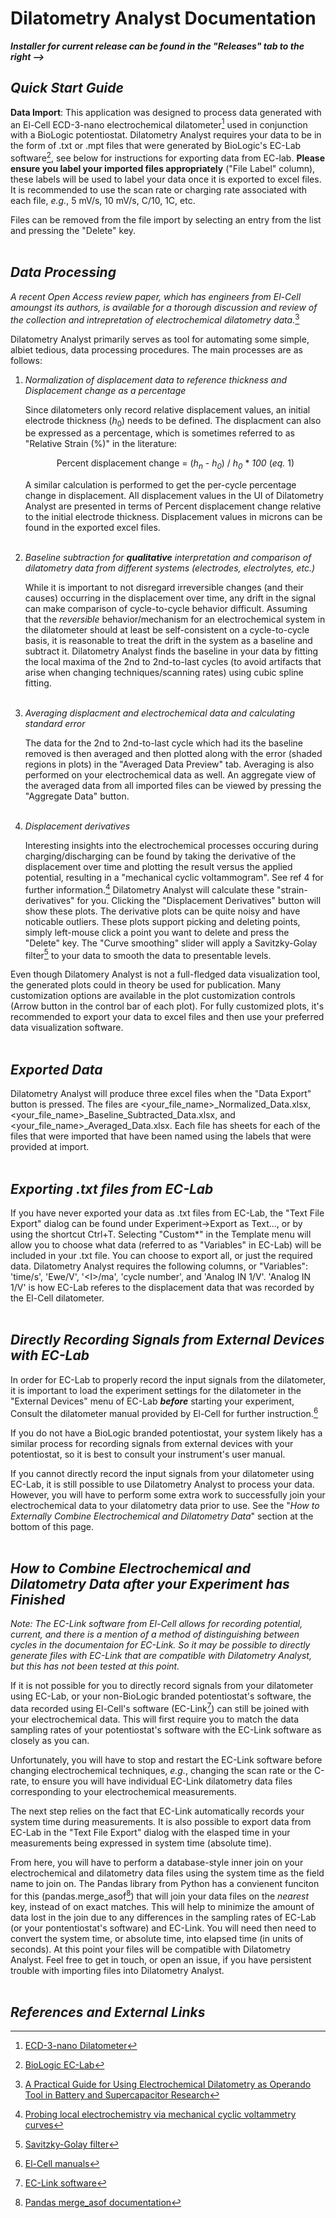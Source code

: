 # Dilatometry Analyst Documentation

***Installer for current release can be found in the "Releases" tab to the right -->***
<br/>

## *Quick Start Guide*

**Data Import**: This application was designed to process data generated with an El-Cell ECD-3-nano electrochemical dilatometer[^1] used in conjunction with a BioLogic potentiostat. Dilatometry Analyst requires your data to be in the form of .txt or .mpt files that were generated by BioLogic's EC-Lab software[^2], see below for instructions for exporting data from EC-lab. **Please ensure you label your imported files appropriately** ("File Label" column), these labels will be used to label your data once it is exported to excel files. It is recommended to use the scan rate or charging rate associated with each file, *e.g.*, 5 mV/s, 10 mV/s, C/10, 1C, etc. 

Files can be removed from the file import by selecting an entry from the list and pressing the "Delete" key.
<br/>
<br/>

## *Data Processing*

*A recent Open Access review paper, which has engineers from El-Cell amoungst its authors, is available for a thorough discussion and review of the collection and intrepretation of electrochemical dilatometry data.*[^3]

Dilatometry Analyst primarily serves as tool for automating some simple, albiet tedious, data processing procedures. The main processes are as follows:

1. *Normalization of displacement data to reference thickness and Displacement change as a percentage*  
        
   Since dilatometers only record relative displacement values, an initial electrode thickness (*h*<sub>0</sub>) needs to be defined. The displacment can also be expressed as a percentage, which is sometimes referred to as "Relative Strain (%)" in the literature:
     
   <p align=center>Percent displacement change = (<i>h<sub>n</sub></i> - <i>h<sub>0</sub></i>) / <i>h<sub>0</sub></i> * <i>100</i> (<i>eq.</i> 1)</p>
     
   A similar calculation is performed to get the per-cycle percentage change in displacement. All displacement values in the UI of Dilatometry Analyst are presented in terms of Percent displacement change relative to the
   initial electrode thickness. Displacement values in microns can be found in the exported excel files.
   <br/>
   <br/>
2. *Baseline subtraction for **qualitative** interpretation and comparison of dilatometry data from different systems (electrodes, electrolytes, etc.)*
     
   While it is important to not disregard irreversible changes (and their causes) occurring in the displacement over time, any drift in the signal can make comparison of cycle-to-cycle behavior difficult. Assuming that the *reversible* behavior/mechanism for an electrochemical system in the dilatometer should at least be self-consistent on a cycle-to-cycle basis, it is reasonable to treat the drift in the system as a baseline and subtract it. Dilatometry Analyst finds the baseline in your data by fitting the local maxima of the 2nd to 2nd-to-last cycles (to avoid artifacts that arise when changing techniques/scanning rates) using cubic spline fitting.
   <br/>
   <br/>
3. *Averaging displacment and electrochemical data and calculating standard error*
     
   The data for the 2nd to 2nd-to-last cycle which had its the baseline removed is then averaged and then plotted along with the error (shaded regions in plots) in the "Averaged Data Preview" tab. Averaging is also performed on your electrochemical data as well. An aggregate view of the averaged data from all imported files can be viewed by pressing the "Aggregate Data" button.
   <br/>
   <br/>
4. *Displacement derivatives*

   Interesting insights into the electrochemical processes occuring during charging/discharging can be found by taking the derivative of the displacement over time and plotting the result versus the applied potential, resulting in a "mechanical cyclic voltammogram". See ref 4 for further information.[^4] Dilatometry Analyst will calculate these "strain-derivatives" for you. Clicking the "Displacement Derivatives" button will show these plots. The derivative plots can be quite noisy and have noticable outliers. These plots support picking and deleting points, simply left-mouse click a point you want to delete and press the "Delete" key. The "Curve smoothing" slider will apply a Savitzky-Golay filter[^5] to your data to smooth the data to presentable levels. 

Even though Dilatomery Analyst is not a full-fledged data visualization tool, the generated plots could in theory be used for publication. Many customization options are available in the plot customization controls (Arrow button in the control bar of each plot). For fully customized plots, it's recommended to export your data to excel files and then use your preferred data visualization software.
<br/>
<br/>

## *Exported Data*

Dilatometry Analyst will produce three excel files when the "Data Export" button is pressed. The files are <your_file_name>_Normalized_Data.xlsx, <your_file_name>_Baseline_Subtracted_Data.xlsx, and <your_file_name>_Averaged_Data.xlsx. Each file has sheets for each of the files that were imported that have been named using the labels that were provided at import.
<br/>
<br/>

## *Exporting .txt files from EC-Lab*

If you have never exported your data as .txt files from EC-Lab, the "Text File Export" dialog can be found under Experiment->Export as Text..., or by using the shortcut Ctrl+T. Selecting "Custom*" in the Template menu will allow you to choose what data (referred to as "Variables" in EC-Lab) will be included in your .txt file. You can choose to export all, or just the required data. Dilatometry Analyst requires the following columns, or "Variables": 'time/s', 'Ewe/V', '\<I>/ma', 'cycle number', and 'Analog IN 1/V'. 'Analog IN 1/V' is how EC-Lab referes to the displacement data that was recorded by the El-Cell dilatometer.
<br/>
<br/>

## *Directly Recording Signals from External Devices with EC-Lab*

In order for EC-Lab to properly record the input signals from the dilatometer, it is important to load the experiment settings for the dilatometer in the "External Devices" menu of EC-Lab ***before*** starting your experiment, Consult the dilatometer manual provided by El-Cell for further instruction.[^6]

If you do not have a BioLogic branded potentiostat, your system likely has a similar process for recording signals from external devices with your potentiostat, so it is best to consult your instrument's user manual.

If you cannot directly record the input signals from your dilatometer using EC-Lab, it is still possible to use Dilatometry Analyst to process your data. However, you will have to perform some extra work to successfully join your electrochemical data to your dilatometry data prior to use. See the "*How to Externally Combine Electrochemical and Dilatometry Data*" section at the bottom of this page.
<br/>
<br/>

## *How to Combine Electrochemical and Dilatometry Data after your Experiment has Finished*

*Note: The EC-Link software from El-Cell allows for recording potential, current, and there is a mention of a method of distinguishing between cycles in the documentaion for EC-Link. So it may be possible to directly generate files with EC-Link that are compatible with Dilatometry Analyst, but this has not been tested at this point.*

If it is not possible for you to directly record signals from your dilatometer using EC-Lab, or your non-BioLogic branded potentiostat's software, the data recorded using El-Cell's software (EC-Link[^7]) can still be joined with your electrochemical data. This will first require you to match the data sampling rates of your potentiostat's software with the EC-Link software as closely as you can. 

Unfortunately, you will have to stop and restart the EC-Link software before changing electrochemical techniques, *e.g.*, changing the scan rate or the C-rate, to ensure you will have individual EC-Link dilatometry data files corresponding to your electrochemical measurements.

The next step relies on the fact that EC-Link automatically records your system time during measurements. It is also possible to export data from EC-Lab in the "Text File Export" dialog with the elasped time in your measurements being expressed in system time (absolute time).

From here, you will have to perform a database-style inner join on your electrochemical and dilatometry data files using the system time as the field name to join on. The Pandas library from Python has a convienent funciton for this (pandas.merge_asof[^8]) that will join your data files on the *nearest* key, instead of on exact matches. This will help to minimize the amount of data lost in the join due to any differences in the sampling rates of EC-Lab (or your pontentiostat's software) and EC-Link. You will need then need to convert the system time, or absolute time, into elapsed time (in units of seconds). At this point your files will be compatible with Dilatometry Analyst. Feel free to get in touch, or open an issue, if you have persistent trouble with importing files into Dilatometry Analyst. 
<br/>
<br/>

## *References and External Links*

[^1]: [ECD-3-nano Dilatometer](https://el-cell.com/products/test-cells/electrochemical-dilatometer/ecd-3-nano-aqu/)
[^2]: [BioLogic EC-Lab](https://www.biologic.net/support-software/ec-lab-software/)
[^3]: [A Practical Guide for Using Electrochemical Dilatometry as Operando Tool in Battery and Supercapacitor Research](https://onlinelibrary.wiley.com/doi/full/10.1002/ente.202101120)
[^4]: [Probing local electrochemistry via mechanical cyclic voltammetry curves](https://www.sciencedirect.com/science/article/abs/pii/S2211285520311654)
[^5]: [Savitzky-Golay filter](https://en.wikipedia.org/wiki/Savitzky%E2%80%93Golay_filter)
[^6]: [El-Cell manuals](https://el-cell.com/support/manuals/)
[^7]: [EC-Link software](https://el-cell.com/support/el-cell-software/ec-link/)
[^8]: [Pandas merge_asof documentation](https://pandas.pydata.org/docs/reference/api/pandas.merge_asof.html)

